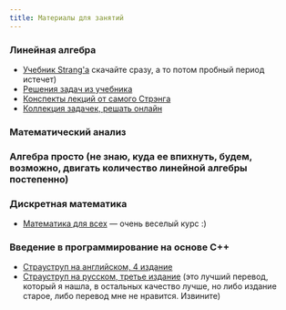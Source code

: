 ```yaml
---
title: Материалы для занятий
---
```

### Линейная алгебра

- [Учебник Strang'a](https://ru.scribd.com/document/344711624/Gilbert-Strang-Introduction-to-Linear-Algebra-Wellesley-Cambridge-Press-2016) скачайте сразу, а то потом пробный период истечет)
- [Решения задач из учебника](https://ocw.mit.edu/courses/mathematics/18-06-linear-algebra-spring-2010/assignments/)
- [Конспекты лекций от самого Стрэнга](https://github.com/stevengj/1806/blob/master/summaries.md)
- [Коллекция задачек, решать онлайн](https://www.lem.ma/books/VBS92YDYuscc5-lK/problems)

### Математический анализ

### Алгебра просто (не знаю, куда ее впихнуть, будем, возможно, двигать количество линейной алгебры постепенно)

### Дискретная математика
- [Математика для всех](https://www.coursera.org/learn/matematika-dlya-vseh/) — очень веселый курс :)

### Введение в программирование на основе С++
- [Страуструп на английском, 4 издание](https://github.com/BestSonny/materials/blob/master/The%20C%2B%2B%20Programming%20Language%20%5B4th%20Edition%5D%20-%20Bjarne%20Stroustrup.pdf)
- [Страуструп на русском, третье издание](https://vk.com/doc10903696_260098201?hash=e166ab89f4440cdccf&dl=bf9a4e422eaea0d660) (это лучший перевод, который я нашла, в остальных качество лучше, но либо издание старое, либо перевод мне не нравится. Извините) 
